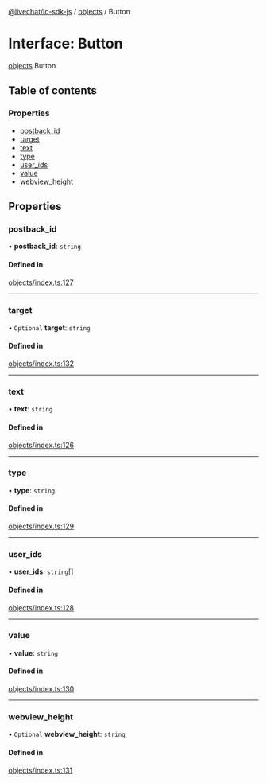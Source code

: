 [@livechat/lc-sdk-js](../README.md) / [objects](../modules/objects.md) / Button

# Interface: Button

[objects](../modules/objects.md).Button

## Table of contents

### Properties

- [postback\_id](objects.Button.md#postback_id)
- [target](objects.Button.md#target)
- [text](objects.Button.md#text)
- [type](objects.Button.md#type)
- [user\_ids](objects.Button.md#user_ids)
- [value](objects.Button.md#value)
- [webview\_height](objects.Button.md#webview_height)

## Properties

### postback\_id

• **postback\_id**: `string`

#### Defined in

[objects/index.ts:127](https://github.com/livechat/lc-sdk-js/blob/a3fdde0/src/objects/index.ts#L127)

___

### target

• `Optional` **target**: `string`

#### Defined in

[objects/index.ts:132](https://github.com/livechat/lc-sdk-js/blob/a3fdde0/src/objects/index.ts#L132)

___

### text

• **text**: `string`

#### Defined in

[objects/index.ts:126](https://github.com/livechat/lc-sdk-js/blob/a3fdde0/src/objects/index.ts#L126)

___

### type

• **type**: `string`

#### Defined in

[objects/index.ts:129](https://github.com/livechat/lc-sdk-js/blob/a3fdde0/src/objects/index.ts#L129)

___

### user\_ids

• **user\_ids**: `string`[]

#### Defined in

[objects/index.ts:128](https://github.com/livechat/lc-sdk-js/blob/a3fdde0/src/objects/index.ts#L128)

___

### value

• **value**: `string`

#### Defined in

[objects/index.ts:130](https://github.com/livechat/lc-sdk-js/blob/a3fdde0/src/objects/index.ts#L130)

___

### webview\_height

• `Optional` **webview\_height**: `string`

#### Defined in

[objects/index.ts:131](https://github.com/livechat/lc-sdk-js/blob/a3fdde0/src/objects/index.ts#L131)
